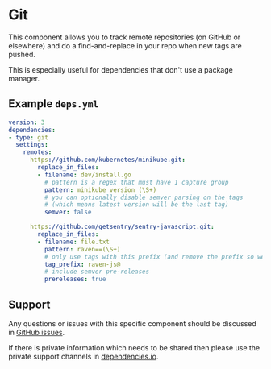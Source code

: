 # Git

This component allows you to track remote repositories (on GitHub or elsewhere) and do a find-and-replace in your repo when new tags are pushed.

This is especially useful for dependencies that don't use a package manager.

## Example `deps.yml`

```yaml
version: 3
dependencies:
- type: git
  settings:
    remotes:
      https://github.com/kubernetes/minikube.git:
        replace_in_files:
        - filename: dev/install.go
          # pattern is a regex that must have 1 capture group
          pattern: minikube version (\S+)
          # you can optionally disable semver parsing on the tags
          # (which means latest version will be the last tag)
          semver: false

      https://github.com/getsentry/sentry-javascript.git:
        replace_in_files:
        - filename: file.txt
          pattern: raven==(\S+)
          # only use tags with this prefix (and remove the prefix so we just get the version number)
          tag_prefix: raven-js@
          # include semver pre-releases
          prereleases: true
```

## Support

Any questions or issues with this specific component should be discussed in [GitHub issues](https://github.com/dropseed/deps-git/issues).

If there is private information which needs to be shared then please use the private support channels in [dependencies.io](https://www.dependencies.io/contact/).
